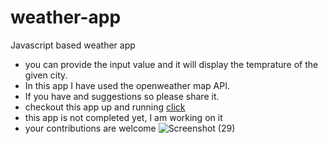 # weather-app
Javascript based weather app
- you can provide the input value and it will display the temprature of the given city.
- In this app I have used the openweather map API. 
- If you have and suggestions so please share it.
- checkout this app up and running [click](https://weather-app-41a.pages.dev/)
- this app is not completed yet, I am working on it
- your contributions are welcome
![Screenshot (29)](https://user-images.githubusercontent.com/111265239/217215083-b8689b32-1f53-4d83-819c-7f171521abd1.png)

